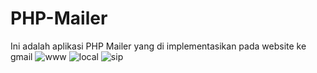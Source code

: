 # PHP-Mailer
Ini adalah aplikasi PHP Mailer yang di implementasikan pada website ke gmail
![www](https://user-images.githubusercontent.com/37375461/205530019-c7aee64d-e617-4e92-ba26-38f29bca1e21.PNG)
![local](https://user-images.githubusercontent.com/37375461/205529805-a5905264-7ada-4c84-bbdc-9f1c564891dc.PNG)
![sip](https://user-images.githubusercontent.com/37375461/205529811-1481f72d-c87c-4c48-a015-6779e8b4eaa3.PNG)
